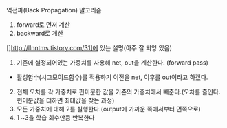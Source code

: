 역전파(Back Propagation) 알고리즘

1. forward로 먼저 계산
2. backward로 계산

[]http://llnntms.tistory.com/31]에 있는 설명(아주 잘 되엉 있음)
1) 기존에 설정되어있는 가중치를 사용해 net, out을 계산한다. (forward pass)
* 활성함수(시그모이드함수)를 적용하기 이전을 net, 이후를 out이라고 하겠다.
2) 전체 오차를 각 가중치로 편미분한 값을 기존의 가중치에서 빼준다.(오차를 줄인다. 편미분값을 더하면 최대값을 찾는 과정)
3) 모든 가중치에 대해 2를 실행한다.(output에 가까운 쪽에서부터 먼쪽으로) 
4) 1 ~3을 학습 회수만큼 반복한다